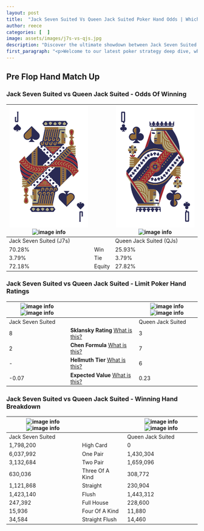 ```yaml
---
layout: post
title:  "Jack Seven Suited Vs Queen Jack Suited Poker Hand Odds | Which Is The Better Hand In Poker? A Complete Guide"
author: reece
categories: [  ]
image: assets/images/j7s-vs-qjs.jpg
description: "Discover the ultimate showdown between Jack Seven Suited and Queen Jack Suited in poker! Uncover the odds, strategies, and scenarios where one hand triumphs over the other. Get ready to up your poker game with this thrilling analysis."
first_paragraph: "<p>Welcome to our latest poker strategy deep dive, where we're pitting two distinct hands against each other in a high-stakes showdown: Jack Seven Suited vs Queen Jack Suited.</p><p>In the dynamic world of poker, every decision counts, and knowing which hand holds the upper hand is key to your success at the table.</p><p>In this article, we'll dissect these two hands, explore the scenarios where one dominates the other, and equip you with the knowledge to make strategic choices that can tip the odds in your favor.</p><p>Get ready to unravel the intriguing dynamics of these poker hands and elevate your game to new heights.</p>"
---
```




[comment]: # (sp0)

## Pre Flop Hand Match Up

<div class="table hand-ratings" markdown="1"> 



### Jack Seven Suited vs Queen Jack Suited - Odds Of Winning


    
| ![image info](assets/images/hand1/j.png) ![image info](assets/images/hand1/7s.png) |  | ![image info](assets/images/hand2/q.png) ![image info](assets/images/hand2/js.png) |
| -------- | -------- | -------- |
| Jack Seven Suited (J7s) |  | Queen Jack Suited (QJs) |
| 70.28% | Win | 25.93% |
| 3.79% | Tie | 3.79% |
| 72.18% | Equity | 27.82% |




[comment]: # (sp1)



### Jack Seven Suited vs Queen Jack Suited - Limit Poker Hand Ratings


    
| ![image info](https://www.riverpairs.com/assets/images/hand1/j.png) ![image info](https://www.riverpairs.com/assets/images/hand1/7s.png) |  | ![image info](https://www.riverpairs.com/assets/images/hand2/q.png) ![image info](https://www.riverpairs.com/assets/images/hand2/js.png) |
| -------- | -------- | -------- |
| Jack Seven Suited |  | Queen Jack Suited |
| 8 | **Sklansky Rating** [What is this?](/sklansky-rating-explained) | 3 |
| 2 | **Chen Formula** [What is this?](/chen-formula-explained) | 7 |
| - | **Hellmuth Tier** [What is this?](/Hellmuth-tier-explained) | 6 |
| -0.07 | **Expected Value** [What is this?](/expected-value-explained) | 0.23 |




[comment]: # (sp2)



### Jack Seven Suited vs Queen Jack Suited - Winning Hand Breakdown


    
| ![image info](https://www.riverpairs.com/assets/images/hand1/j.png) ![image info](https://www.riverpairs.com/assets/images/hand1/7s.png) |  | ![image info](https://www.riverpairs.com/assets/images/hand2/q.png) ![image info](https://www.riverpairs.com/assets/images/hand2/js.png) |
| -------- | -------- | -------- |
| Jack Seven Suited |  | Queen Jack Suited |
| 1,798,200 | High Card | 0 |
| 6,037,992 | One Pair | 1,430,304 |
| 3,132,684 | Two Pair | 1,659,096 |
| 630,036 | Three Of A Kind | 308,772 |
| 1,121,868 | Straight | 230,904 |
| 1,423,140 | Flush | 1,443,312 |
| 247,392 | Full House | 228,600 |
| 15,936 | Four Of A Kind | 11,880 |
| 34,584 | Straight Flush | 14,460 |




[comment]: # (sp3)



</div>

[comment]: # (sp4)



[comment]: # (sp5)

